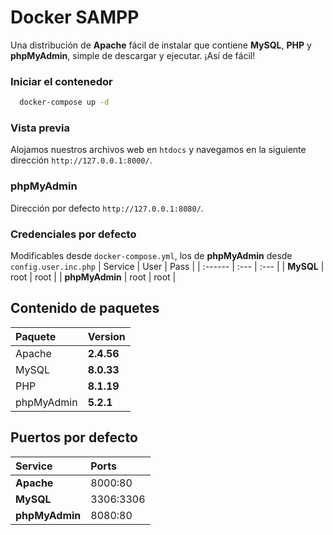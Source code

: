 # Docker SAMPP
Una distribución de **Apache** fácil de instalar que contiene **MySQL**, **PHP** y **phpMyAdmin**, simple de descargar y ejecutar. ¡Así de fácil!

### Iniciar el contenedor
```bash
  docker-compose up -d
```

### Vista previa
Alojamos nuestros archivos web en `htdocs` y navegamos en la siguiente dirección `http://127.0.0.1:8000/`.

### phpMyAdmin
Dirección por defecto `http://127.0.0.1:8080/`.

### Credenciales por defecto
Modificables desde `docker-compose.yml`, los de **phpMyAdmin** desde `config.user.inc.php`
| Service | User | Pass |
| :------ | :--- | :--- |
| **MySQL** | root | root |
| **phpMyAdmin** | root | root |

## Contenido de paquetes
| Paquete | Version |
| :----| :------ |
| Apache | **2.4.56** |
| MySQL | **8.0.33** |
| PHP | **8.1.19** |
| phpMyAdmin | **5.2.1** |

## Puertos por defecto
| Service | Ports |
| :------ | :--- |
| **Apache** | 8000:80 |
| **MySQL** | 3306:3306 |
| **phpMyAdmin** | 8080:80 |
